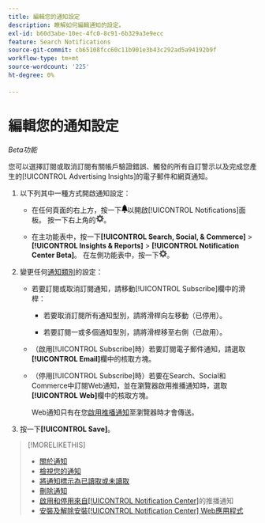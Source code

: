 ```yaml
---
title: 編輯您的通知設定
description: 瞭解如何編輯通知的設定。
exl-id: b60d3abe-10ec-4fc0-8c91-6b329a3e9ecc
feature: Search Notifications
source-git-commit: cb65108fcc60c11b901e3b43c292ad5a94192b9f
workflow-type: tm+mt
source-wordcount: '225'
ht-degree: 0%

---
```


# 編輯您的通知設定

*Beta功能*

您可以選擇訂閱或取消訂閱有關帳戶驗證錯誤、觸發的所有自訂警示以及完成您產生的[!UICONTROL Advertising Insights]的電子郵件和網頁通知。

1. 以下列其中一種方式開啟通知設定：

   * 在任何頁面的右上方，按一下![通知](/help/search-social-commerce/assets/notifications-panel.png "通知")以開啟[!UICONTROL Notifications]面板。 按一下右上角的![設定](/help/search-social-commerce/assets/settings-nc.png "設定")。

   * 在主功能表中，按一下&#x200B;**[!UICONTROL Search, Social, & Commerce]** > **[!UICONTROL Insights & Reports]** > **[!UICONTROL Notification Center Beta]**。 在左側功能表中，按一下![設定](/help/search-social-commerce/assets/settings-nc.png "設定")。

1. 變更任何[通知類別](notification-about.md)的設定：

   * 若要訂閱或取消訂閱通知，請移動[!UICONTROL Subscribe]欄中的滑桿：

      * 若要取消訂閱所有通知型別，請將滑桿向左移動（已停用）。

      * 若要訂閱一或多個通知型別，請將滑桿移至右側（已啟用）。

   * （啟用[!UICONTROL Subscribe]時）若要訂閱電子郵件通知，請選取&#x200B;**[!UICONTROL Email]**&#x200B;欄中的核取方塊。

   * （停用[!UICONTROL Subscribe]時）若要在Search、Social和Commerce中訂閱Web通知，並在瀏覽器啟用推播通知時，選取&#x200B;**[!UICONTROL Web]**&#x200B;欄中的核取方塊。

     Web通知只有在您[啟用推播通知](notifications-push-enable-disable.md)至瀏覽器時才會傳送。

1. 按一下&#x200B;**[!UICONTROL Save]**。

>[!MORELIKETHIS]
>
>* [關於通知](/help/search-social-commerce/notifications/notification-about.md)
>* [檢視您的通知](notification-view.md)
>* [將通知標示為已讀取或未讀取](notification-mark-read-unread.md)
>* [刪除通知](notification-delete.md)
>* [啟用和停用來自[!UICONTROL Notification Center]](notifications-push-enable-disable.md)的推播通知
>* [安裝及解除安裝[!UICONTROL Notification Center] Web應用程式](notification-app-install-uninstall.md)
